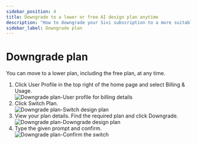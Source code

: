 ```yaml
---
sidebar_position: 4
title: Downgrade to a lower or free AI design plan anytime
description: "How to downgrade your Sivi subscription to a more suitable plan."
sidebar_label: Downgrade plan
---
```


# Downgrade plan

You can move to a lower plan, including the free plan, at any time.

<ol>
  <li>Click User Profile in the top right of the home page and select Billing & Usage.</li>
  <img src="/img/plans-and-credits/downgrade/1_downgrade_user-profile-for-billing-details.png" alt="Downgrade plan-User profile for billing details" />
  <li>Click Switch Plan.</li>
  <img src="/img/plans-and-credits/downgrade/2_downgrade_switch-design-plan.png" alt="Downgrade plan-Switch design plan" />
  <li>View your plan details. Find the required plan and click Downgrade.</li>
  <img src="/img/plans-and-credits/downgrade/3_downgrade_downgrade-design-plan.png" alt="Downgrade plan-Downgrade design plan" />
  <li>Type the given prompt and confirm.</li>
  <img src="/img/plans-and-credits/downgrade/4_downgrade_confirm-the-switch.png" alt="Downgrade plan-Confirm the switch" />
</ol>